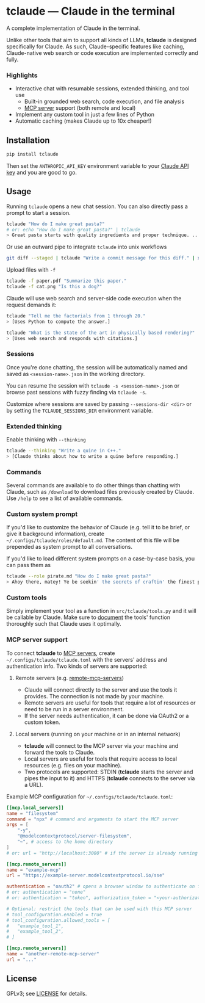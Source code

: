 # tclaude — Claude in the terminal

A complete implementation of Claude in the terminal.

Unlike other tools that aim to support all kinds of LLMs, **tclaude** is designed specifically for Claude.
As such, Claude-specific features like caching, Claude-native web search or code execution are implemented correctly and fully.

### Highlights

- Interactive chat with resumable sessions, extended thinking, and tool use
    - Built-in grounded web search, code execution, and file analysis
    - [MCP server](https://mcpservers.org/) support (both remote and local)
- Implement any custom tool in just a few lines of Python
- Automatic caching (makes Claude up to 10x cheaper!)

## Installation

```bash
pip install tclaude
```

Then set the `ANTHROPIC_API_KEY` environment variable to your [Claude API key](https://console.anthropic.com/settings/keys) and you are good to go.

## Usage

Running `tclaude` opens a new chat session. You can also directly pass a prompt to start a session.

```bash
tclaude "How do I make great pasta?"
# or: echo "How do I make great pasta?" | tclaude
> Great pasta starts with quality ingredients and proper technique. ...
```

Or use an outward pipe to integrate `tclaude` into unix workflows

```bash
git diff --staged | tclaude "Write a commit message for this diff." | xargs -0 git commit -m
```

Upload files with `-f`

```bash
tclaude -f paper.pdf "Summarize this paper."
tclaude -f cat.png "Is this a dog?"
```

Claude will use web search and server-side code execution when the request demands it:

```bash
tclaude "Tell me the factorials from 1 through 20."
> [Uses Python to compute the answer.]

tclaude "What is the state of the art in physically based rendering?"
> [Uses web search and responds with citations.]
```

### Sessions

Once you're done chatting, the session will be automatically named and saved as `<session-name>.json` in the working directory.

You can resume the session with `tclaude -s <session-name>.json` or browse past sessions with fuzzy finding via `tclaude -s`.

Customize where sessions are saved by passing `--sessions-dir <dir>` or by setting the `TCLAUDE_SESSIONS_DIR` environment variable.

### Extended thinking

Enable thinking with `--thinking`

```bash
tclaude --thinking "Write a quine in C++."
> [Claude thinks about how to write a quine before responding.]
```

### Commands

Several commands are available to do other things than chatting with Claude, such as `/download` to download files previously created by Claude. Use `/help` to see a list of available commands.

### Custom system prompt

If you'd like to customize the behavior of Claude (e.g. tell it to be brief, or give it background information), create `~/.configs/tclaude/roles/default.md`.
The content of this file will be prepended as system prompt to all conversations.

If you'd like to load different system prompts on a case-by-case basis, you can pass them as

```bash
tclaude --role pirate.md "How do I make great pasta?"
> Ahoy there, matey! Ye be seekin' the secrets of craftin' the finest pasta this side of the Mediterranean, eh? ...
```

### Custom tools

Simply implement your tool as a function in `src/tclaude/tools.py` and it will be callable by Claude.
Make sure to [document](https://docs.anthropic.com/en/docs/agents-and-tools/tool-use/implement-tool-use#best-practices-for-tool-definitions) the tools' function thoroughly such that Claude uses it optimally.

### MCP server support

To connect **tclaude** to [MCP servers](https://mcpservers.org), create `~/.configs/tclaude/tclaude.toml` with the servers' address and authentication info.
Two kinds of servers are supported:

1. Remote servers (e.g. [remote-mcp-servers](https://mcpservers.org/remote-mcp-servers))
    - Claude will connect directly to the server and use the tools it provides. The connection is not made by your machine.
    - Remote servers are useful for tools that require a lot of resources or need to be run in a server environment.
    - If the server needs authentication, it can be done via OAuth2 or a custom token.

2. Local servers (running on your machine or in an internal network)
    - **tclaude** will connect to the MCP server via your machine and forward the tools to Claude.
    - Local servers are useful for tools that require access to local resources (e.g. files on your machine).
    - Two protocols are supported: STDIN (**tclaude** starts the server and pipes the input to it) and HTTPS (**tclaude** connects to the server via a URL).

Example MCP configuration for `~/.configs/tclaude/tclaude.toml`:

```toml
[[mcp.local_servers]]
name = "filesystem"
command = "npx" # command and arguments to start the MCP server
args = [
    "-y",
    "@modelcontextprotocol/server-filesystem",
    "~", # access to the home directory
]
# or: url = "http://localhost:3000" # if the server is already running

[[mcp.remote_servers]]
name = "example-mcp"
url = "https://example-server.modelcontextprotocol.io/sse"

authentication = "oauth2" # opens a browser window to authenticate on first use
# or: authentication = "none"
# or: authentication = "token", authorization_token = "<your-authorization-token>"

# Optional: restrict the tools that can be used with this MCP server
# tool_configuration.enabled = true
# tool_configuration.allowed_tools = [
#   "example_tool_1",
#   "example_tool_2",
# ]

[[mcp.remote_servers]]
name = "another-remote-mcp-server"
url = "..."
```

## License

GPLv3; see [LICENSE](LICENSE.txt) for details.
